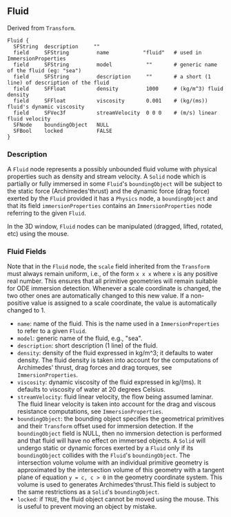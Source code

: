## Fluid

Derived from `Transform`.


```
Fluid {
  SFString  description     ""
  field     SFString         name           "fluid"   # used in ImmersionProperties
  field     SFString         model           ""       # generic name of the fluid (eg: "sea")
  field     SFString         description     ""       # a short (1 line) of description of the fluid
  field     SFFloat          density         1000     # (kg/m^3) fluid density
  field     SFFloat          viscosity       0.001    # (kg/(ms)) fluid's dynamic viscosity
  field     SFVec3f          streamVelocity  0 0 0    # (m/s) linear fluid velocity
  SFNode    boundingObject   NULL
  SFBool    locked           FALSE
}
```

### Description

A `Fluid` node represents a possibly unbounded fluid volume with physical
properties such as density and stream velocity. A `Solid` node which is
partially or fully immersed in some `Fluid`'s `boundingObject` will be subject
to the static force (Archimedes'thrust) and the dynamic force (drag force)
exerted by the `Fluid` provided it has a `Physics` node, a `boundingObject` and
that its field `immersionProperties` contains an `ImmersionProperties` node
referring to the given `Fluid`.

In the 3D window, `Fluid` nodes can be manipulated (dragged, lifted, rotated,
etc) using the mouse.

### Fluid Fields

Note that in the `Fluid` node, the `scale` field inherited from the `Transform`
must always remain uniform, i.e., of the form `x x x` where `x` is any positive
real number. This ensures that all primitive geometries will remain suitable for
ODE immersion detection. Whenever a scale coordinate is changed, the two other
ones are automatically changed to this new value. If a non-positive value is
assigned to a scale coordinate, the value is automatically changed to 1.

- `name`: name of the fluid. This is the name used in a `ImmersionProperties` to refer to a given `Fluid`.
- `model`: generic name of the fluid, e.g., "sea".
- `description`: short description (1 line) of the fluid.
- `density`: density of the fluid expressed in kg/m^3; it defaults to water density. The fluid density is taken into account for the computations of Archimedes' thrust, drag forces and drag torques, see `ImmersionProperties`.
- `viscosity`: dynamic viscosity of the fluid expressed in kg/(ms). It defaults to viscosity of water at 20 degrees Celsius.
- `streamVelocity`: fluid linear velocity, the flow being assumed laminar. The fluid linear velocity is taken into account for the drag and viscous resistance computations, see `ImmersionProperties`.
- `boundingObject`: the bounding object specifies the geometrical primitives and their `Transform` offset used for immersion detection. If the `boundingObject` field is NULL, then no immersion detection is performed and that fluid will have no effect on immersed objects. A `Solid` will undergo static or dynamic forces exerted by a `Fluid` only if its `boundingObject` collides with the `Fluid`'s `boundingObject`. The intersection volume volume with an individual primitive geometry is approximated by the intersection volume of this geometry with a tangent plane of equation `y = c, c > 0` in the geometry coordinate system. This volume is used to generates Archimedes'thrust.This field is subject to the same restrictions as a `Solid`'s `boundingObject`.
- `locked`: if `TRUE`, the fluid object cannot be moved using the mouse. This is useful to prevent moving an object by mistake.

